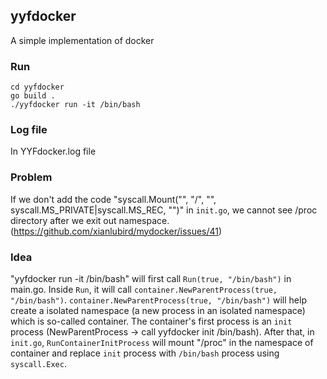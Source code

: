 ## yyfdocker

A simple implementation of docker

### Run

```
cd yyfdocker
go build .
./yyfdocker run -it /bin/bash
```

### Log file
In YYFdocker.log file

### Problem
If we don't add the code "syscall.Mount("", "/", "", syscall.MS_PRIVATE|syscall.MS_REC, "")"
in `init.go`, we cannot see /proc directory after we exit out namespace. (https://github.com/xianlubird/mydocker/issues/41)

### Idea
"yyfdocker run -it /bin/bash" will first call `Run(true, "/bin/bash")` in main.go.
Inside `Run`, it will call `container.NewParentProcess(true, "/bin/bash")`.
`container.NewParentProcess(true, "/bin/bash")` will help create a isolated namespace (a new process in an isolated namespace) which is so-called container. The container's first process is
an `init` process (NewParentProcess -> call yyfdocker init /bin/bash). After that, in `init.go`, 
`RunContainerInitProcess` will mount "/proc" in the namespace of container and replace `init` process with `/bin/bash` process using `syscall.Exec`.